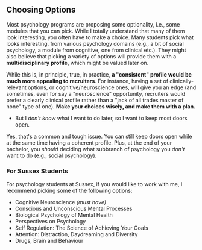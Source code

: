 ## Choosing Options

Most psychology programs are proposing some optionality, i.e., some modules that you can pick.
While I totally understand that many of them look interesting, you often have to make a choice.
Many students pick what looks interesting, from various psychology domains (e.g., a bit of social psychology, a module from cognitive, one from clinical etc.).
They might also believe that picking a variety of options will provide them with a **multidisciplinary profile**, which might be valued later on.

While this is, in principle, true, in practice, **a "consistent" profile would be much more appealing to recruiters**. For instance, having a set of clinically-relevant options, or cognitive/neuroscience ones, will give you an edge (and sometimes, even for say a "neuroscience" opportunity, recruiters would prefer a clearly clinical profile rather than a "jack of all trades master of none" type of one). **Make your choices wisely, and make them with a plan.**

- But I *don't know* what I want to do later, so I want to keep most doors open.

Yes, that's a common and tough issue. You can still keep doors open while at the same time having a coherent profile. Plus, at the end of your bachelor, you *should* deciding what subbranch of psychology you *don't* want to do (e.g., social psychology).

### For Sussex Students

For psychology students at Sussex, if you would like to work with me, I recommend picking some of the following options:

- Cognitive Neuroscience *(must have)*
- Conscious and Unconscious Mental Processes
- Biological Psychology of Mental Health
- Perspectives on Psychology
- Self Regulation: The Science of Achieving Your Goals
- Attention: Distraction, Daydreaming and Diversity
- Drugs, Brain and Behaviour